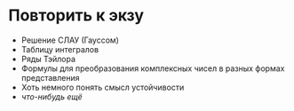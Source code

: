 # Повторить к экзу
- Решение СЛАУ (Гауссом)
- Таблицу интегралов
- Ряды Тэйлора
- Формулы для преобразования комплексных чисел в разных формах представления
- Хоть немного понять смысл устойчивости
- *что-нибудь ещё*